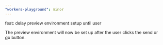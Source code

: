 ```yaml
---
"workers-playground": minor
---
```


feat: delay preview environment setup until user

The preview environment will now be set up after the user clicks the send or go button.
